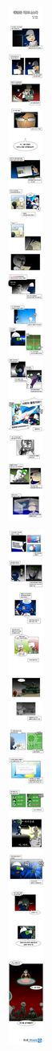 ![hacking is business1_1](hacking_is_business1_1.png)

![hacking is business1_1](hacking_is_business1_2.png)